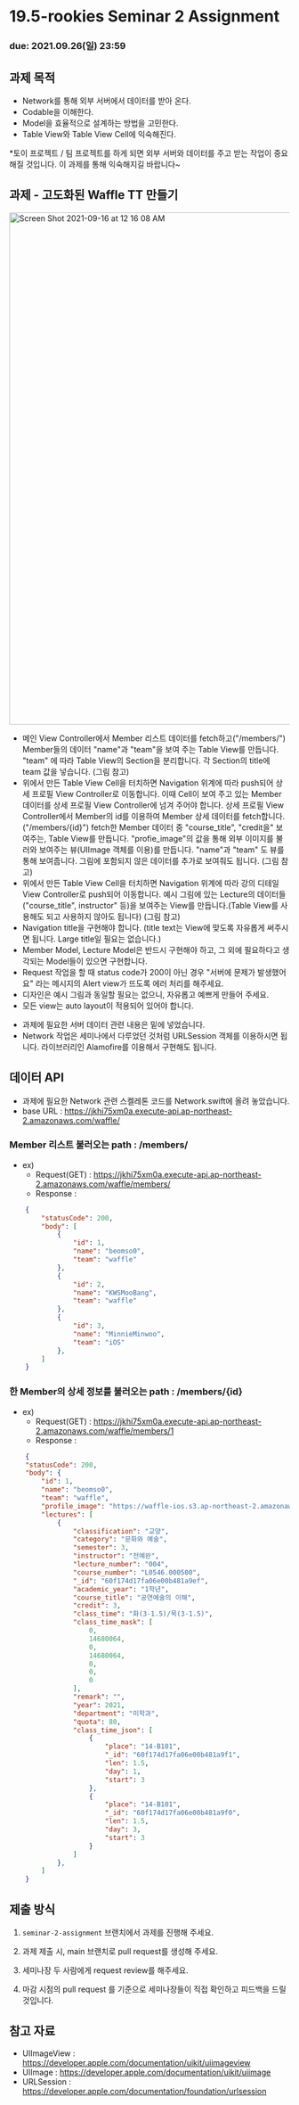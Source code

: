 19.5-rookies Seminar 2 Assignment
================================

### **due: 2021.09.26(일) 23:59**

## 과제 목적
- Network를 통해 외부 서버에서 데이터를 받아 온다.
- Codable을 이해한다.
- Model을 효율적으로 설계하는 방법을 고민한다.
- Table View와 Table View Cell에 익숙해진다.

*토이 프로젝트 / 팀 프로젝트를 하게 되면 외부 서버와 데이터를 주고 받는 작업이 중요해질 것입니다. 이 과제를 통해 
익숙해지길 바랍니다~

## 과제 - 고도화된 Waffle TT 만들기
<img width="919" alt="Screen Shot 2021-09-16 at 12 16 08 AM" src="https://user-images.githubusercontent.com/54926767/133461055-29033000-0cb4-4918-978e-160c30f1e602.png">

- 메인 View Controller에서 Member 리스트 데이터를 fetch하고("/members/") Member들의 데이터 "name"과 "team"을 보여 주는 Table View를 만듭니다. "team" 에 따라 Table View의 Section을 분리합니다. 각 Section의 title에 team 값을 넣습니다. (그림 참고)
- 위에서 만든 Table View Cell을 터치하면 Navigation 위계에 따라 push되어 상세 프로필 View Controller로 이동합니다. 이때 Cell이 보여 주고 있는 Member 데이터를 상세 프로필 View Controller에 넘겨 주어야 합니다. 상세 프로필 View Controller에서 Member의 id를 이용하여 Member 상세 데이터를 fetch합니다.("/members/{id}") fetch한 Member 데이터 중 "course_title", "credit을" 보여주는, Table View를 만듭니다. "profie_image"의 값을 통해 외부 이미지를 불러와 보여주는 뷰(UIImage 객체를 이용)를 만듭니다. "name"과 "team" 도 뷰를 통해 보여줍니다. 그림에 포함되지 않은 데이터를 추가로 보여줘도 됩니다. (그림 참고)
- 위에서 만든 Table View Cell을 터치하면 Navigation 위계에 따라 강의 디테일 View Controller로 push되어 이동합니다. 예시 그림에 있는 Lecture의 데이터들("course_title", instructor" 등)을 보여주는 View를 만듭니다.(Table View를 사용해도 되고 사용하지 않아도 됩니다) (그림 참고)
- Navigation title을 구현해야 합니다. (title text는 View에 맞도록 자유롭게 써주시면 됩니다. Large title일 필요는 없습니다.)
- Member Model, Lecture Model은 반드시 구현해야 하고, 그 외에 필요하다고 생각되는 Model들이 있으면 구현합니다.
- Request 작업을 할 때 status code가 200이 아닌 경우 "서버에 문제가 발생했어요" 라는 메시지의 Alert view가 뜨도록 에러 처리를 해주세요.
- 디자인은 예시 그림과 동일할 필요는 없으니, 자유롭고 예쁘게 만들어 주세요.
- 모든 view는 auto layout이 적용되어 있어야 합니다.
* 과제에 필요한 서버 데이터 관련 내용은 밑에 넣었습니다.
* Network 작업은 세미나에서 다루었던 것처럼 URLSession 객체를 이용하시면 됩니다. 라이브러리인 Alamofire를 이용해서 구현해도 됩니다.

## 데이터 API
- 과제에 필요한 Network 관련 스켈레톤 코드를 Network.swift에 올려 놓았습니다.
- base URL : https://jkhi75xm0a.execute-api.ap-northeast-2.amazonaws.com/waffle/

### Member 리스트 불러오는 path : /members/
- ex) 
  - Request(GET) : https://jkhi75xm0a.execute-api.ap-northeast-2.amazonaws.com/waffle/members/
  - Response : 
```json
    {
        "statusCode": 200,
        "body": [
            {
                "id": 1,
                "name": "beomso0",
                "team": "waffle"
            },
            {
                "id": 2,
                "name": "KWSMooBang",
                "team": "waffle"
            },
            {
                "id": 3,
                "name": "MinnieMinwoo",
                "team": "iOS"
            },
        ]
    }
```

### 한 Member의 상세 정보를 불러오는 path : /members/{id}
- ex) 
  - Request(GET) : https://jkhi75xm0a.execute-api.ap-northeast-2.amazonaws.com/waffle/members/1
  - Response : 
```json
    {
    "statusCode": 200,
    "body": {
        "id": 1,
        "name": "beomso0",
        "team": "waffle",
        "profile_image": "https://waffle-ios.s3.ap-northeast-2.amazonaws.com/cat.png",
        "lectures": [
            {
                "classification": "교양",
                "category": "문화와 예술",
                "semester": 3,
                "instructor": "전예완",
                "lecture_number": "004",
                "course_number": "L0546.000500",
                "_id": "60f174d17fa06e00b481a9ef",
                "academic_year": "1학년",
                "course_title": "공연예술의 이해",
                "credit": 3,
                "class_time": "화(3-1.5)/목(3-1.5)",
                "class_time_mask": [
                    0,
                    14680064,
                    0,
                    14680064,
                    0,
                    0,
                    0
                ],
                "remark": "",
                "year": 2021,
                "department": "미학과",
                "quota": 80,
                "class_time_json": [
                    {
                        "place": "14-B101",
                        "_id": "60f174d17fa06e00b481a9f1",
                        "len": 1.5,
                        "day": 1,
                        "start": 3
                    },
                    {
                        "place": "14-B101",
                        "_id": "60f174d17fa06e00b481a9f0",
                        "len": 1.5,
                        "day": 3,
                        "start": 3
                    }
                ]
            },
        ]
    }
```

## 제출 방식
1. `seminar-2-assignment` 브랜치에서 과제를 진행해 주세요. 

2. 과제 제출 시, main 브랜치로 pull request를 생성해 주세요.

3. 세미나장 두 사람에게 request review를 해주세요.

4. 마감 시점의 pull request 를 기준으로 세미나장들이 직접 확인하고 피드백을 드릴 것입니다.

## 참고 자료
- UIImageView : https://developer.apple.com/documentation/uikit/uiimageview
- UIImage : https://developer.apple.com/documentation/uikit/uiimage
- URLSession : https://developer.apple.com/documentation/foundation/urlsession

